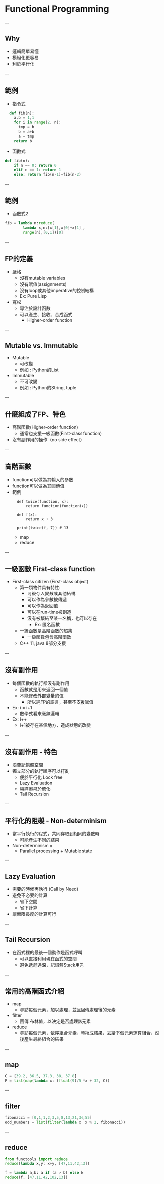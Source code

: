 # Functional Programming

--

## Why
- 邏輯簡單易懂
- 模組化更容易
- 利於平行化

--

## 範例
- 指令式
```python
  def fib(n):
    a,b = 1,1
    for i in range(2, n):
      tmp = b
      b = a+b
      a = tmp
    return b
```
- 函數式
```python
def fib(n):
    if n == 0: return 0
    elif n == 1: return 1
    else: return fib(n-1)+fib(n-2)
```

--

## 範例
- 函數式2
```python
fib = lambda n:reduce(
        lambda x,n:[x[1],x[0]+x[1]],
        range(n),[0,1])[0]
```

--

## FP的定義
- 嚴格
  - 沒有mutable variables
  - 沒有賦值(assignments)
  - 沒有loop或其他imperative的控制結構
  - Ex: Pure Lisp
- 寬松
  - 專注於設計函數
  - 可以產生、接收、合成函式
    - Higher-order function

--

## Mutable vs. Immutable
- Mutable
  - 可改變
  - 例如 : Python的List
- Immutable
  - 不可改變
  - 例如 : Python的String, tuple

--

## 什麼組成了FP、特色
- 高階函數(Higher-order function)
  - 通常也支援一級函數(First-class function)
- 沒有副作用的操作（no side effect）

--
## 高階函數
- function可以做為其輸入的參數
- function可以做為其回傳值
- 範例
  ```
    def twice(function, x):
        return function(function(x))

    def f(x):
        return x + 3

    print(twice(f, 7)) # 13
  ```
  - map
  - reduce

--

## 一級函數 First-class function
- First-class citizen (First-class object)
  - 第一類物件具有特性:
    - 可被存入變數或其他結構
    - 可以作為參數被傳遞
    - 可以作為返回值
    - 可以在run-time被創造
    - 沒有被繫結至某一名稱，也可以存在
      - Ex: 匿名函數
  - 一級函數是高階函數的超集
    - 一級函數包含高階函數
  - C++ 11, java 8部分支援

--

## 沒有副作用
- 每個函數的執行都沒有副作用
  - 函數就是用來返回一個值
  - 不能修改外部變量的值
    - 所以純FP的語言，甚至不支援賦值
- Ex: i = i+1
  - 數學式看來毫無邏輯
- Ex: i++
  - i+1被存在某個地方，造成狀態的改變

--

## 沒有副作用 - 特色
- 浪費記憶體空間
- 獨立部分的執行順序可以打亂
  - 便於平行化 Lock free
  - Lazy Evaluation
  - 編譯器易於優化
  - Tail Recursion

--

## 平行化的阻礙 - Non-determinism
- 當平行執行的程式，共同存取到相同的變數時
  - 可能產生不同的結果
- Non-determinism =
  - Parallel processing + Mutable state

--

## Lazy Evaluation
- 需要的時候再執行 (Call by Need)
- 避免不必要的計算
  - 省下空間
  - 省下計算
- 讓無限長度的計算可行

--

## Tail Recursion
- 在函式裡的最後一個動作是函式呼叫
  - 可以直接利用現在函式的空間
  - 避免遞迴過深，記憶體Stack用完

--

## 常用的高階函式介紹
- map
  - 尋訪每個元素，加以處理，並且回傳處理後的元素
- filter
  - 回傳 布林值，以決定是否處理該元素
- reduce
  - 尋訪每個元素，依序組合元素，轉換成結果，丟給下個元素運算組合，然後產生最終組合的結果

--

## map
```python
C = [39.2, 36.5, 37.3, 38, 37.8]
F = list(map(lambda x: (float(9)/5)*x + 32, C))
```

--

## filter
```python
fibonacci = [0,1,1,2,3,5,8,13,21,34,55]
odd_numbers = list(filter(lambda x: x % 2, fibonacci))
```

--

## reduce
```python
from functools import reduce
reduce(lambda x,y: x+y, [47,11,42,13])

f = lambda a,b: a if (a > b) else b
reduce(f, [47,11,42,102,13])
```
